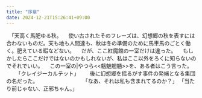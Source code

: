 ```yaml
---
title: "序章"
date: 2024-12-21T15:26:41+09:00
---
```

　｢天高く馬肥ゆる秋。
　使い古されたそのフレーズは、幻想郷の秋を表すには合わないものだ。天も地も人間達も、秋は冬の準備のために馬車馬のごとく働く。肥えている暇などない。
　だが、ここ紅魔館の一室だけは違った。
　もしかしたらここだけではないのかもしれないが、私はここ以外をろくに知らないのでそれでいい。
　この一室の|やつら<<魑魅魍魎>>を、ある者はこう言った。
　
　｢クレイジーカルテット｣
　
　後に幻想郷を揺るがす事件の発端となる集団の名だった。
　
　
　
　
　
　
　｢なあ、それは私も含まれてるのか？｣
　｢当たり前じゃない、正邪ちゃん。｣
